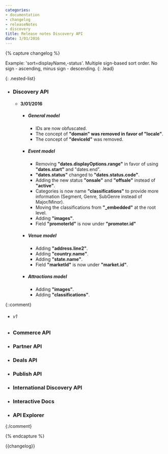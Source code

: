 ```yaml
---
categories:
- documentation
- changelog
- releaseNotes
- discovery
title: Release notes Discovery API
date: 3/01/2016
---
```


{% capture changelog %}

Example: 'sort=displayName,-status'. Multiple sign-based sort order. No sign - ascending, minus sign - descending.
{: .lead}

{: .nested-list}
- ### Discovery API
  - #### 3/01/2016
    + ##### General model
      * IDs are now obfuscated.
      * The concept of **"domain" was removed in favor of "locale"**.
      * The concept of **"deviceId"** was removed.
    + ##### Event model
      * Removing **"dates.displayOptions.range"** in favor of using **"dates.start"** and "dates.end".
      * **"dates.status"** changed to **"dates.status.code"**.
      * Adding the new status **"onsale"** and **"offsale"** instead of **"active"**.
      * Categories is now name **"classifications"** to provide more information (Segment, Genre, SubGenre instead of Major/Minor).
      * Moving the classifications from **"_embedded"** at the root level.
      * Adding **"images"**.
      * Field **"promoterId"** is now under **"promoter.id"**
    + ##### Venue model
      * Adding **"address.line2"**.
      * Adding **"country.name"**.
      * Adding **"state.name"**.
      * Field **"marketId"** is now under **"market.id"**.
    + ##### Attractions model
      * Adding **"images"**.
      * Adding **"classifications"**.

{::comment}
  * ###### v1
- ### Commerce API
- ### Partner API
- ### Deals API
- ### Publish API
- ### International Discovery API
- ### Interactive Docs
- ### API Explorer
{:/comment}

{% endcapture %}

<div class="changelog" markdown="1">
{{changelog}}
</div>
